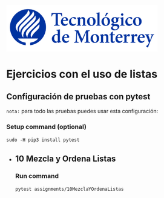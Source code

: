 ![Tec de Monterrey](images/logotecmty.png)
# Ejercicios con el uso de listas

## Configuración de pruebas con **pytest**

`nota:` para todo las pruebas puedes usar esta configuración:
### Setup command (optional)
```
sudo -H pip3 install pytest
```

- ## 10 Mezcla y Ordena Listas
    ### Run command
    ```
    pytest assignments/10MezclaYOrdenaListas
    ```
